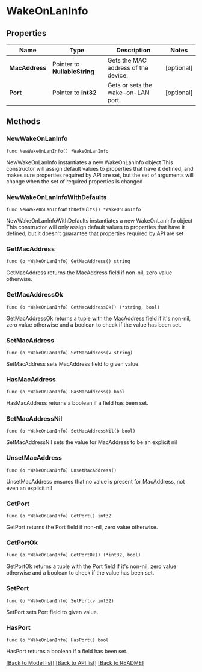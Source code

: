 # WakeOnLanInfo

## Properties

Name | Type | Description | Notes
------------ | ------------- | ------------- | -------------
**MacAddress** | Pointer to **NullableString** | Gets the MAC address of the device. | [optional] 
**Port** | Pointer to **int32** | Gets or sets the wake-on-LAN port. | [optional] 

## Methods

### NewWakeOnLanInfo

`func NewWakeOnLanInfo() *WakeOnLanInfo`

NewWakeOnLanInfo instantiates a new WakeOnLanInfo object
This constructor will assign default values to properties that have it defined,
and makes sure properties required by API are set, but the set of arguments
will change when the set of required properties is changed

### NewWakeOnLanInfoWithDefaults

`func NewWakeOnLanInfoWithDefaults() *WakeOnLanInfo`

NewWakeOnLanInfoWithDefaults instantiates a new WakeOnLanInfo object
This constructor will only assign default values to properties that have it defined,
but it doesn't guarantee that properties required by API are set

### GetMacAddress

`func (o *WakeOnLanInfo) GetMacAddress() string`

GetMacAddress returns the MacAddress field if non-nil, zero value otherwise.

### GetMacAddressOk

`func (o *WakeOnLanInfo) GetMacAddressOk() (*string, bool)`

GetMacAddressOk returns a tuple with the MacAddress field if it's non-nil, zero value otherwise
and a boolean to check if the value has been set.

### SetMacAddress

`func (o *WakeOnLanInfo) SetMacAddress(v string)`

SetMacAddress sets MacAddress field to given value.

### HasMacAddress

`func (o *WakeOnLanInfo) HasMacAddress() bool`

HasMacAddress returns a boolean if a field has been set.

### SetMacAddressNil

`func (o *WakeOnLanInfo) SetMacAddressNil(b bool)`

 SetMacAddressNil sets the value for MacAddress to be an explicit nil

### UnsetMacAddress
`func (o *WakeOnLanInfo) UnsetMacAddress()`

UnsetMacAddress ensures that no value is present for MacAddress, not even an explicit nil
### GetPort

`func (o *WakeOnLanInfo) GetPort() int32`

GetPort returns the Port field if non-nil, zero value otherwise.

### GetPortOk

`func (o *WakeOnLanInfo) GetPortOk() (*int32, bool)`

GetPortOk returns a tuple with the Port field if it's non-nil, zero value otherwise
and a boolean to check if the value has been set.

### SetPort

`func (o *WakeOnLanInfo) SetPort(v int32)`

SetPort sets Port field to given value.

### HasPort

`func (o *WakeOnLanInfo) HasPort() bool`

HasPort returns a boolean if a field has been set.


[[Back to Model list]](../README.md#documentation-for-models) [[Back to API list]](../README.md#documentation-for-api-endpoints) [[Back to README]](../README.md)


